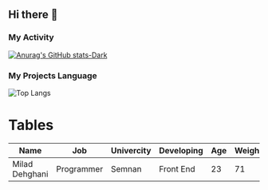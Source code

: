 ## Hi there 👋

### My Activity
[![Anurag's GitHub stats-Dark](https://github-readme-stats.vercel.app/api?username=Milad-Dehghani&show_icons=true&theme=dark)](https://github.com/anuraghazra/github-readme-stats#gh-dark-mode-only)

### My Projects Language
![Top Langs](https://github-readme-stats.vercel.app/api/top-langs/?username=Milad-Dehghani&langs_count=8)

# Tables
| Name | Job | Univercity | Developing | Age | Weigh | Height |
| --- | --- | --- | --- | --- | --- | --- |
| Milad Dehghani | Programmer | Semnan | Front End | 23 | 71 | 177 |
